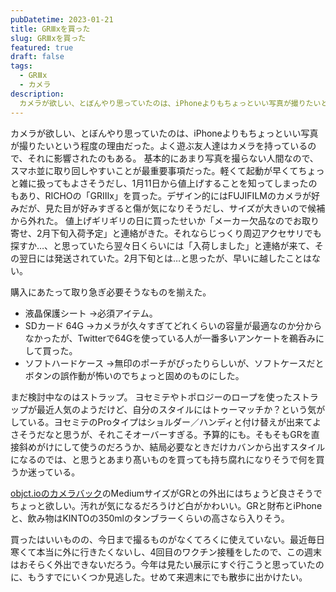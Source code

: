 ```yaml
---
pubDatetime: 2023-01-21
title: GRⅢxを買った
slug: GRⅢxを買った
featured: true
draft: false
tags:
  - GRⅢx
  - カメラ
description:
  カメラが欲しい、とぼんやり思っていたのは、iPhoneよりもちょっといい写真が撮りたいという程度の理由だった。
---
```


カメラが欲しい、とぼんやり思っていたのは、iPhoneよりもちょっといい写真が撮りたいという程度の理由だった。よく遊ぶ友人達はカメラを持っているので、それに影響されたのもある。
基本的にあまり写真を撮らない人間なので、スマホ並に取り回しやすいことが最重要事項だった。軽くて起動が早くてちょっと雑に扱ってもよさそうだし、1月11日から値上げすることを知ってしまったのもあり、RICHOの「GRⅢx」を買った。デザイン的にはFUJIFILMのカメラが好みだが、見た目が好みすぎると傷が気になりそうだし、サイズが大きいので候補から外れた。
値上げギリギリの日に買ったせいか「メーカー欠品なのでお取り寄せ、2月下旬入荷予定」と連絡がきた。それならじっくり周辺アクセサリでも探すか…、と思っていたら翌々日くらいには「入荷しました」と連絡が来て、その翌日には発送されていた。2月下旬とは…と思ったが、早いに越したことはない。

購入にあたって取り急ぎ必要そうなものを揃えた。
- 液晶保護シート
  →必須アイテム。
- SDカード 64G
  →カメラが久々すぎてどれくらいの容量が最適なのか分からなかったが、Twitterで64Gを使っている人が一番多いアンケートを鵜呑みにして買った。  
-  ソフトハードケース
  →無印のポーチがぴったりらしいが、ソフトケースだとボタンの誤作動が怖いのでちょっと固めのものにした。 
  
まだ検討中なのはストラップ。 ヨセミテやトポロジーのロープを使ったストラップが最近人気のようだけど、自分のスタイルにはトゥーマッチか？という気がしている。ヨセミテのProタイプはショルダー／ハンディと付け替えが出来てよさそうだなと思うが、それこそオーバーすぎる。予算的にも。そもそもGRを直接斜めがけにして使うのだろうか、結局必要なときだけカバンから出すスタイルになるのでは、と思うとあまり髙いものを買っても持ち腐れになりそうで何を買うか迷っている。

<a href="https://objcts.io/collections/camera-bag/products/weekend-camera-bag-medium">objct.ioのカメラバック</a>のMediumサイズがGRとの外出にはちょうど良さそうでちょっと欲しい。汚れが気になるだろうけど白がかわいい。GRと財布とiPhoneと、飲み物はKINTOの350mlのタンブラーくらいの高さなら入りそう。

買ったはいいものの、今日まで撮るものがなくてろくに使えていない。最近毎日寒くて本当に外に行きたくないし、4回目のワクチン接種をしたので、この週末はおそらく外出できないだろう。今年は見たい展示にすぐ行こうと思っていたのに、もうすでにいくつか見逃した。せめて来週末にでも散歩に出かけたい。